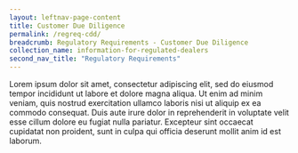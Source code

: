 ```yaml
---
layout: leftnav-page-content
title: Customer Due Diligence
permalink: /regreq-cdd/
breadcrumb: Regulatory Requirements - Customer Due Diligence
collection_name: information-for-regulated-dealers
second_nav_title: "Regulatory Requirements"
---
```


Lorem ipsum dolor sit amet, consectetur adipiscing elit, sed do eiusmod tempor incididunt ut labore et dolore magna aliqua. Ut enim ad minim veniam, quis nostrud exercitation ullamco laboris nisi ut aliquip ex ea commodo consequat. Duis aute irure dolor in reprehenderit in voluptate velit esse cillum dolore eu fugiat nulla pariatur. Excepteur sint occaecat cupidatat non proident, sunt in culpa qui officia deserunt mollit anim id est laborum.

